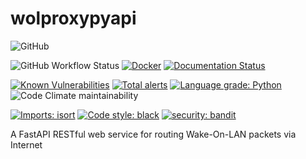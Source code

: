 # wolproxypyapi
![GitHub](https://img.shields.io/github/license/bateman/wolproxypyapi)

![GitHub Workflow Status](https://img.shields.io/github/workflow/status/bateman/wolproxypyapi/CI_CD)
[![Docker](https://img.shields.io/docker/cloud/build/bateman/wolproxypyapi?label=Docker&style=flat)](https://hub.docker.com/r/bateman/wolproxypyapi/builds)
[![Documentation Status](https://readthedocs.org/projects/wolproxypyapi/badge/?version=latest)](https://wolproxypyapi.readthedocs.io/en/latest/?badge=latest)

[![Known Vulnerabilities](https://snyk.io/test/github/bateman/wolproxypyapi/badge.svg)](https://snyk.io/test/github/bateman/wolproxypyapi)
[![Total alerts](https://img.shields.io/lgtm/alerts/g/bateman/wolproxypyapi.svg?logo=lgtm&logoWidth=18)](https://lgtm.com/projects/g/bateman/wolproxypyapi/alerts/)
[![Language grade: Python](https://img.shields.io/lgtm/grade/python/g/bateman/wolproxypyapi.svg?logo=lgtm&logoWidth=18)](https://lgtm.com/projects/g/bateman/wolproxypyapi/context:python)
![Code Climate maintainability](https://img.shields.io/codeclimate/maintainability/bateman/wolproxypyapi)

[![Imports: isort](https://img.shields.io/badge/%20imports-isort-%231674b1?style=flat&labelColor=ef8336)](https://pycqa.github.io/isort/)
[![Code style: black](https://img.shields.io/badge/code%20style-black-000000.svg)](https://github.com/psf/black)
[![security: bandit](https://img.shields.io/badge/security-bandit-yellow.svg)](https://github.com/PyCQA/bandit)


A FastAPI RESTful web service for routing Wake-On-LAN packets via Internet
